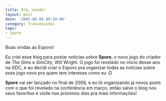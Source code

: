 ```yaml
---
title: Olá, mundo!
layout: post
date: '2005-08-09 09:30:00'
category: Transmissões
tags:
- Spore
---
```

Boas vindas ao Esporo!

Eu criei esse blog para postar notícias sobre **Spore**, o novo jogo do criador de *The Sims* e *SimCity*, Will Wright. O jogo foi revelado no início desse ano na GDC, e eu decidi criar o Esporo pra organizar todas as notícias sobre esse jogo novo pra quem tem interesse como eu :D

**Spore** vai ser lançado no final de 2006, e eu tô organizando já novos posts com o que foi revelado na conferência em março, então salve o blog nos seus favoritos e visite nos próximos dias pra mais informações!
